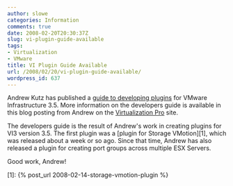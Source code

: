 ```yaml
---
author: slowe
categories: Information
comments: true
date: 2008-02-20T20:30:37Z
slug: vi-plugin-guide-available
tags:
- Virtualization
- VMware
title: VI Plugin Guide Available
url: /2008/02/20/vi-plugin-guide-available/
wordpress_id: 637
---
```


Andrew Kutz has published a [guide to developing plugins](http://itknowledgeexchange.techtarget.com/virtualization-pro/vmware-infrastructure-35-plugin-and-extension-programming-guide/) for VMware Infrastructure 3.5. More information on the developers guide is available in this blog posting from Andrew on the [Virtualization Pro](http://itknowledgeexchange.techtarget.com/virtualization-pro/) site.

The developers guide is the result of Andrew's work in creating plugins for VI3 version 3.5. The first plugin was a [plugin for Storage VMotion][1], which was released about a week or so ago. Since that time, Andrew has also released a plugin for creating port groups across multiple ESX Servers.

Good work, Andrew!

[1]: {% post_url 2008-02-14-storage-vmotion-plugin %}
